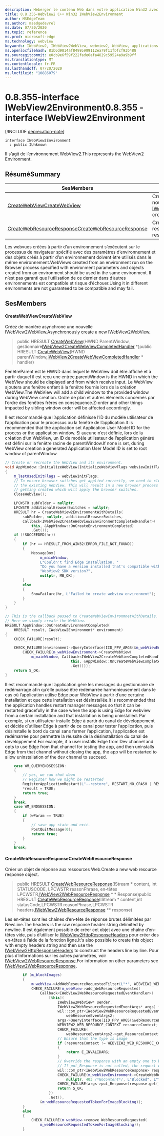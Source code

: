 ```yaml
---
description: Héberger le contenu Web dans votre application Win32 avec le contrôle Microsoft Edge WebView2
title: 0.8.355-WebView2 C++ Win32 IWebView2Environment
author: MSEdgeTeam
ms.author: msedgedevrel
ms.date: 07/20/2020
ms.topic: reference
ms.prod: microsoft-edge
ms.technology: webview
keywords: IWebView2, IWebView2WebView, webview2, WebView, applications Win32, Win32, Edge
ms.openlocfilehash: 81b6d9814af84995909112ea79f11fbfcf93b488
ms.sourcegitcommit: e0cb9e6f59f222fade6afa4829c59524a9a9b9ff
ms.translationtype: MT
ms.contentlocale: fr-FR
ms.lasthandoff: 07/20/2020
ms.locfileid: "10886079"
---
```

# <span data-ttu-id="8d73f-104">0.8.355-interface IWebView2Environment</span><span class="sxs-lookup"><span data-stu-id="8d73f-104">0.8.355 - interface IWebView2Environment</span></span> 

[!INCLUDE [deprecation-note](../../includes/deprecation-note.md)]

```
interface IWebView2Environment
  : public IUnknown
```

<span data-ttu-id="8d73f-105">Il s’agit de l’environnement WebView2.</span><span class="sxs-lookup"><span data-stu-id="8d73f-105">This represents the WebView2 Environment.</span></span>

## <span data-ttu-id="8d73f-106">Résumé</span><span class="sxs-lookup"><span data-stu-id="8d73f-106">Summary</span></span>

 <span data-ttu-id="8d73f-107">Ses</span><span class="sxs-lookup"><span data-stu-id="8d73f-107">Members</span></span>                        | <span data-ttu-id="8d73f-108">Descriptions</span><span class="sxs-lookup"><span data-stu-id="8d73f-108">Descriptions</span></span>
--------------------------------|---------------------------------------------
[<span data-ttu-id="8d73f-109">CreateWebView</span><span class="sxs-lookup"><span data-stu-id="8d73f-109">CreateWebView</span></span>](#createwebview) | <span data-ttu-id="8d73f-110">Créez de manière asynchrone une nouvelle [IWebView2WebView](IWebView2WebView.md).</span><span class="sxs-lookup"><span data-stu-id="8d73f-110">Asynchronously create a new [IWebView2WebView](IWebView2WebView.md).</span></span>
[<span data-ttu-id="8d73f-111">CreateWebResourceResponse</span><span class="sxs-lookup"><span data-stu-id="8d73f-111">CreateWebResourceResponse</span></span>](#createwebresourceresponse) | <span data-ttu-id="8d73f-112">Créer un objet de réponse aux ressources Web.</span><span class="sxs-lookup"><span data-stu-id="8d73f-112">Create a new web resource response object.</span></span>

<span data-ttu-id="8d73f-113">Les webvues créées à partir d’un environnement s’exécutent sur le processus de navigateur spécifié avec des paramètres d’environnement et des objets créés à partir d’un environnement doivent être utilisés dans le même environnement.</span><span class="sxs-lookup"><span data-stu-id="8d73f-113">WebViews created from an environment run on the Browser process specified with environment parameters and objects created from an environment should be used in the same environment.</span></span> <span data-ttu-id="8d73f-114">Il n’est pas garanti que l’utilisation de ce dernier dans d’autres environnements est compatible et risque d’échouer.</span><span class="sxs-lookup"><span data-stu-id="8d73f-114">Using it in different environments are not guaranteed to be compatible and may fail.</span></span>

## <span data-ttu-id="8d73f-115">Ses</span><span class="sxs-lookup"><span data-stu-id="8d73f-115">Members</span></span>

#### <span data-ttu-id="8d73f-116">CreateWebView</span><span class="sxs-lookup"><span data-stu-id="8d73f-116">CreateWebView</span></span> 

<span data-ttu-id="8d73f-117">Créez de manière asynchrone une nouvelle [IWebView2WebView](IWebView2WebView.md).</span><span class="sxs-lookup"><span data-stu-id="8d73f-117">Asynchronously create a new [IWebView2WebView](IWebView2WebView.md).</span></span>

> <span data-ttu-id="8d73f-118">public HRESULT [CreateWebView](#createwebview)(HWND ParentWindow, gestionnaire[IWebView2CreateWebViewCompletedHandler](IWebView2CreateWebViewCompletedHandler.md) \*)</span><span class="sxs-lookup"><span data-stu-id="8d73f-118">public HRESULT [CreateWebView](#createwebview)(HWND parentWindow,[IWebView2CreateWebViewCompletedHandler](IWebView2CreateWebViewCompletedHandler.md) \* handler)</span></span>

<span data-ttu-id="8d73f-119">FenêtreParent est le HWND dans lequel le WebView doit être affiché et à partir duquel il est reçu une entrée.</span><span class="sxs-lookup"><span data-stu-id="8d73f-119">parentWindow is the HWND in which the WebView should be displayed and from which receive input.</span></span> <span data-ttu-id="8d73f-120">Le WebView ajoutera une fenêtre enfant à la fenêtre fournie lors de la création WebView.</span><span class="sxs-lookup"><span data-stu-id="8d73f-120">The WebView will add a child window to the provided window during WebView creation.</span></span> <span data-ttu-id="8d73f-121">Ordre de plan et autres éléments concernés par l’ordre des fenêtres frères en conséquence.</span><span class="sxs-lookup"><span data-stu-id="8d73f-121">Z-order and other things impacted by sibling window order will be affected accordingly.</span></span>

<span data-ttu-id="8d73f-122">Il est recommandé que l’application définisse l’ID du modèle utilisateur de l’application pour le processus ou la fenêtre de l’application.</span><span class="sxs-lookup"><span data-stu-id="8d73f-122">It is recommended that the application set Application User Model ID for the process or the application window.</span></span> <span data-ttu-id="8d73f-123">Si aucune n’est définie, lors de la création d’un WebView, un ID de modèle utilisateur de l’application généré est défini sur la fenêtre racine de parentWindow.</span><span class="sxs-lookup"><span data-stu-id="8d73f-123">If none is set, during WebView creation a generated Application User Model ID is set to root window of parentWindow.</span></span> 

```cpp
// Create or recreate the WebView and its environment.
void AppWindow::InitializeWebView(InitializeWebViewFlags webviewInitFlags)
{
    m_lastUsedInitFlags = webviewInitFlags;
    // To ensure browser switches get applied correctly, we need to close
    // the existing WebView. This will result in a new browser process
    // getting created which will apply the browser switches.
    CloseWebView();

    LPCWSTR subFolder = nullptr;
    LPCWSTR additionalBrowserSwitches = nullptr;
    HRESULT hr = CreateWebView2EnvironmentWithDetails(
        subFolder, nullptr, additionalBrowserSwitches,
        Callback<IWebView2CreateWebView2EnvironmentCompletedHandler>(
            this, &AppWindow::OnCreateEnvironmentCompleted)
            .Get());
    if (!SUCCEEDED(hr))
    {
        if (hr == HRESULT_FROM_WIN32(ERROR_FILE_NOT_FOUND))
        {
            MessageBox(
                m_mainWindow,
                L"Couldn't find Edge installation. "
                "Do you have a version installed that's compatible with this "
                "WebView2 SDK version?",
                nullptr, MB_OK);
        }
        else
        {
            ShowFailure(hr, L"Failed to create webview environment");
        }
    }
}

// This is the callback passed to CreateWebViewEnvironmnetWithDetails.
// Here we simply create the WebView.
HRESULT AppWindow::OnCreateEnvironmentCompleted(
    HRESULT result, IWebView2Environment* environment)
{
    CHECK_FAILURE(result);

    CHECK_FAILURE(environment->QueryInterface(IID_PPV_ARGS(&m_webViewEnvironment)));
        CHECK_FAILURE(m_webViewEnvironment->CreateWebView(
            m_mainWindow, Callback<IWebView2CreateWebViewCompletedHandler>(
                              this, &AppWindow::OnCreateWebViewCompleted)
                              .Get()));
    return S_OK;
}
```

 <span data-ttu-id="8d73f-124">Il est recommandé que l’application gère les messages du gestionnaire de redémarrage afin qu’elle puisse être redémarrée harmonieusement dans le cas où l’application utilise Edge pour WebView à partir d’une certaine installation et que cette installation est désinstallée.</span><span class="sxs-lookup"><span data-stu-id="8d73f-124">It is recommended that the application handles restart manager messages so that it can be restarted gracefully in the case when the app is using Edge for webview from a certain installation and that installation is being uninstalled.</span></span> <span data-ttu-id="8d73f-125">Par exemple, si un utilisateur installe Edge à partir du canal de développement et décide d’utiliser Edge à partir de ce canal pour tester l’application, puis désinstalle le bord du canal sans fermer l’application, l’application est redémarrée pour permettre la réussite de la désinstallation du canal de développement.</span><span class="sxs-lookup"><span data-stu-id="8d73f-125">For example, if a user installs Edge from Dev channel and opts to use Edge from that channel for testing the app, and then uninstalls Edge from that channel without closing the app, the app will be restarted to allow uninstallation of the dev channel to succeed.</span></span> 

```cpp
    case WM_QUERYENDSESSION:
    {
        // yes, we can shut down
        // Register how we might be restarted
        RegisterApplicationRestart(L"--restore", RESTART_NO_CRASH | RESTART_NO_HANG);
        *result = TRUE;
        return true;
    }
    break;
    case WM_ENDSESSION:
    {
        if (wParam == TRUE)
        {
            // save app state and exit.
            PostQuitMessage(0);
            return true;
        }
    }
    break;
```

#### <span data-ttu-id="8d73f-126">CreateWebResourceResponse</span><span class="sxs-lookup"><span data-stu-id="8d73f-126">CreateWebResourceResponse</span></span> 

<span data-ttu-id="8d73f-127">Créer un objet de réponse aux ressources Web.</span><span class="sxs-lookup"><span data-stu-id="8d73f-127">Create a new web resource response object.</span></span>

> <span data-ttu-id="8d73f-128">public HRESULT [CreateWebResourceResponse](#createwebresourceresponse)(IStream \* content, int STATUSCODE, LPCWSTR reasonPhrase, en-têtes LPCWSTR,[IWebView2WebResourceResponse](IWebView2WebResourceResponse.md) \* \* Response)</span><span class="sxs-lookup"><span data-stu-id="8d73f-128">public HRESULT [CreateWebResourceResponse](#createwebresourceresponse)(IStream \* content,int statusCode,LPCWSTR reasonPhrase,LPCWSTR headers,[IWebView2WebResourceResponse](IWebView2WebResourceResponse.md) \*\* response)</span></span>

<span data-ttu-id="8d73f-129">Les en-têtes sont les chaînes d’en-tête de réponse brutes délimitées par NewLine.</span><span class="sxs-lookup"><span data-stu-id="8d73f-129">The headers is the raw response header string delimited by newline.</span></span> <span data-ttu-id="8d73f-130">Il est également possible de créer cet objet avec une chaîne d’en-têtes vide, puis d’utiliser le [IWebView2HttpResponseHeaders](IWebView2HttpResponseHeaders.md) pour créer des en-têtes à l’aide de la fonction ligne.</span><span class="sxs-lookup"><span data-stu-id="8d73f-130">It's also possible to create this object with empty headers string and then use the [IWebView2HttpResponseHeaders](IWebView2HttpResponseHeaders.md) to construct the headers line by line.</span></span> <span data-ttu-id="8d73f-131">Pour plus d’informations sur les autres paramètres, voir [IWebView2WebResourceResponse](IWebView2WebResourceResponse.md).</span><span class="sxs-lookup"><span data-stu-id="8d73f-131">For information on other parameters see [IWebView2WebResourceResponse](IWebView2WebResourceResponse.md).</span></span>

```cpp
        if (m_blockImages)
        {
            m_webView->AddWebResourceRequestedFilter(L"*", WEBVIEW2_WEB_RESOURCE_CONTEXT_IMAGE);
            CHECK_FAILURE(m_webView->add_WebResourceRequested(
                Callback<IWebView2WebResourceRequestedEventHandler>(
                    [this](
                        IWebView2WebView* sender,
                        IWebView2WebResourceRequestedEventArgs* args) {
                        wil::com_ptr<IWebView2WebResourceRequestedEventArgs2>
                            webResourceEventArgs2;
                        args->QueryInterface(IID_PPV_ARGS(&webResourceEventArgs2));
                        WEBVIEW2_WEB_RESOURCE_CONTEXT resourceContext;
                        CHECK_FAILURE(
                            webResourceEventArgs2->get_ResourceContext(&resourceContext));
                        // Ensure that the type is image
                        if (resourceContext != WEBVIEW2_WEB_RESOURCE_CONTEXT_IMAGE)
                        {
                            return E_INVALIDARG;
                        }
                        // Override the response with an empty one to block the image.
                        // If put_Response is not called, the request will continue as normal.
                        wil::com_ptr<IWebView2WebResourceResponse> response;
                        CHECK_FAILURE(m_webViewEnvironment->CreateWebResourceResponse(
                            nullptr, 403 /*NoContent*/, L"Blocked", L"", &response));
                        CHECK_FAILURE(args->put_Response(response.get()));
                        return S_OK;
                    })
                    .Get(),
                &m_webResourceRequestedTokenForImageBlocking));
        }
        else
        {
            CHECK_FAILURE(m_webView->remove_WebResourceRequested(
                m_webResourceRequestedTokenForImageBlocking));
        }
```


